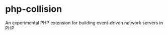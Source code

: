 php-collision
=============

An experimental PHP extension for building event-driven network servers in PHP